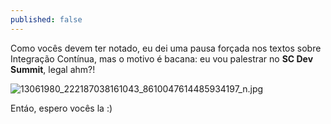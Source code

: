 ```yaml
---
published: false
---
```

Como vocês devem ter notado, eu dei uma pausa forçada nos textos sobre Integração Contínua, 
mas o motivo é bacana: eu vou palestrar no **SC Dev Summit**, legal ahm?!

![13061980_222187038161043_8610047614485934197_n.jpg]({{site.baseurl}}/_posts/13061980_222187038161043_8610047614485934197_n.jpg)

Entáo, espero vocês la :)